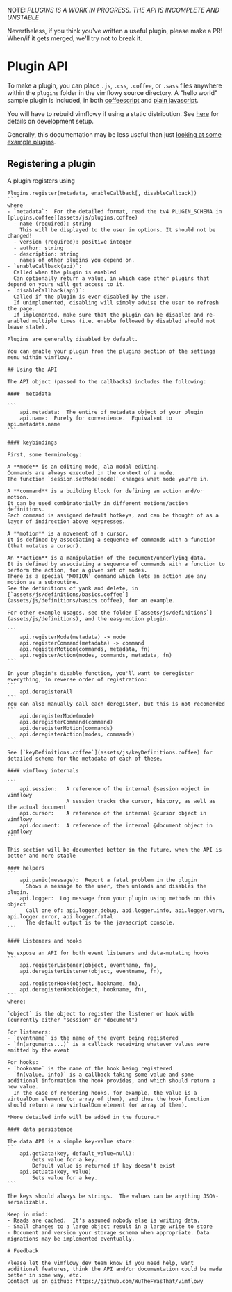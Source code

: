 NOTE: *PLUGINS IS A WORK IN PROGRESS.  THE API IS INCOMPLETE AND UNSTABLE*

Nevertheless, if you think you've written a useful plugin, please make a PR!
When/if it gets merged, we'll try not to break it.

# Plugin API

To make a plugin, you can place `.js`, `.css`, `.coffee`, or `.sass` files
anywhere within the `plugins` folder in the vimflowy source directory.
A "hello world" sample plugin is included, in both
[coffeescript](plugins/examples/example.coffee) and [plain javascript](plugins/examples/example2.js).

You will have to rebuild vimflowy if using a static distribution.
See [here](CONTRIBUTING.md) for details on development setup.

Generally, this documentation may be less useful than just [looking at some example plugins](plugins).

## Registering a plugin

A plugin registers using

````
Plugins.register(metadata, enableCallback[, disableCallback])
```
where
- `metadata`:  For the detailed format, read the tv4 PLUGIN_SCHEMA in [plugins.coffee](assets/js/plugins.coffee)
  - name (required): string
    This will be displayed to the user in options. It should not be changed!
  - version (required): positive integer
  - author: string
  - description: string
    names of other plugins you depend on.
- `enableCallback(api)`:
  Called when the plugin is enabled
  Can optionally return a value, in which case other plugins that depend on yours will get access to it.
- `disableCallback(api)`:
  Called if the plugin is ever disabled by the user.
  If unimplemented, disabling will simply advise the user to refresh the page.
  If implemented, make sure that the plugin can be disabled and re-enabled multiple times (i.e. enable followed by disabled should not leave state).

Plugins are generally disabled by default.

You can enable your plugin from the plugins section of the settings menu within vimflowy.

## Using the API

The API object (passed to the callbacks) includes the following:

####  metadata

```
    api.metadata:  The entire of metadata object of your plugin
    api.name:  Purely for convenience.  Equivalent to api.metadata.name
```

#### keybindings

First, some terminology:

A **mode** is an editing mode, ala modal editing.
Commands are always executed in the context of a mode.
The function `session.setMode(mode)` changes what mode you're in.

A **command** is a building block for defining an action and/or motion.
It can be used combinatorially in different motions/action definitions.
Each command is assigned default hotkeys, and can be thought of as a layer of indirection above keypresses.

A **motion** is a movement of a cursor.
It is defined by associating a sequence of commands with a function (that mutates a cursor).

An **action** is a manipulation of the document/underlying data.
It is defined by associating a sequence of commands with a function to perform the action, for a given set of modes.
There is a special 'MOTION' command which lets an action use any motion as a subroutine.
See the definitions of yank and delete, in [`assets/js/definitions/basics.coffee`](assets/js/definitions/basics.coffee), for an example.

For other example usages, see the folder [`assets/js/definitions`](assets/js/definitions), and the easy-motion plugin.

```
    api.registerMode(metadata) -> mode
    api.registerCommand(metadata) -> command
    api.registerMotion(commands, metadata, fn)
    api.registerAction(modes, commands, metadata, fn)
```

In your plugin's disable function, you'll want to deregister everything, in reverse order of registration:
```
    api.deregisterAll
```
You can also manually call each deregister, but this is not recomended
```
    api.deregisterMode(mode)
    api.deregisterCommand(command)
    api.deregisterMotion(commands)
    api.deregisterAction(modes, commands)
```

See [`keyDefinitions.coffee`](assets/js/keyDefinitions.coffee) for detailed schema for the metadata of each of these.

#### vimflowy internals

```
    api.session:   A reference of the internal @session object in vimflowy
                   A session tracks the cursor, history, as well as the actual document
    api.cursor:    A reference of the internal @cursor object in vimflowy
    api.document:  A reference of the internal @document object in vimflowy
```

This section will be documented better in the future, when the API is better and more stable

#### helpers
```
    api.panic(message):  Report a fatal problem in the plugin
      Shows a message to the user, then unloads and disables the plugin.
    api.logger:  Log message from your plugin using methods on this object
      Call one of: api.logger.debug, api.logger.info, api.logger.warn, api.logger.error, api.logger.fatal
      The default output is to the javascript console.
```

#### Listeners and hooks

We expose an API for both event listeners and data-mutating hooks
```
    api.registerListener(object, eventname, fn),
    api.deregisterListener(object, eventname, fn),

    api.registerHook(object, hookname, fn),
    api.deregisterHook(object, hookname, fn),
```
where:

`object` is the object to register the listener or hook with (currently either "session" or "document")

For listeners:
- `eventname` is the name of the event being registered
- `fn(arguments...)` is a callback receiving whatever values were emitted by the event

For hooks:
- `hookname` is the name of the hook being registered
- `fn(value, info)` is a callback taking some value and some additional information the hook provides, and which should return a new value.
  In the case of rendering hooks, for example, the value is a virtualDom element (or array of them), and thus the hook function should return a new virtualDom element (or array of them).

*More detailed info will be added in the future.*

#### data persistence

The data API is a simple key-value store:
```
    api.getData(key, default_value=null):
        Gets value for a key.
        Default value is returned if key doesn't exist
    api.setData(key, value)
        Sets value for a key.
```

The keys should always be strings.  The values can be anything JSON-serializable.

Keep in mind:
- Reads are cached.  It's assumed nobody else is writing data.
- Small changes to a large object result in a large write to store
- Document and version your storage schema when appropriate. Data migrations may be implemented eventually.

# Feedback

Please let the vimflowy dev team know if you need help, want additional features, think the API and/or documentation could be made better in some way, etc.
Contact us on github: https://github.com/WuTheFWasThat/vimflowy
